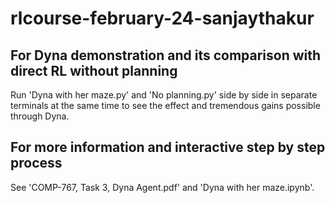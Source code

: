 # rlcourse-february-24-sanjaythakur

## For Dyna demonstration and its comparison with direct RL without planning
Run 'Dyna with her maze.py' and 'No planning.py' side by side in separate terminals at the same time to see the effect and tremendous gains possible through Dyna.

## For more information and interactive step by step process
See 'COMP-767, Task 3, Dyna Agent.pdf' and 'Dyna with her maze.ipynb'.


